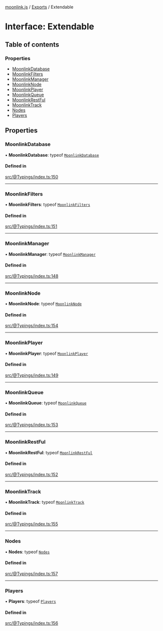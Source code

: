 [moonlink.js](../README.md) / [Exports](../modules.md) / Extendable

# Interface: Extendable

## Table of contents

### Properties

- [MoonlinkDatabase](Extendable.md#moonlinkdatabase)
- [MoonlinkFilters](Extendable.md#moonlinkfilters)
- [MoonlinkManager](Extendable.md#moonlinkmanager)
- [MoonlinkNode](Extendable.md#moonlinknode)
- [MoonlinkPlayer](Extendable.md#moonlinkplayer)
- [MoonlinkQueue](Extendable.md#moonlinkqueue)
- [MoonlinkRestFul](Extendable.md#moonlinkrestful)
- [MoonlinkTrack](Extendable.md#moonlinktrack)
- [Nodes](Extendable.md#nodes)
- [Players](Extendable.md#players)

## Properties

### MoonlinkDatabase

• **MoonlinkDatabase**: typeof [`MoonlinkDatabase`](../classes/MoonlinkDatabase.md)

#### Defined in

[src/@Typings/index.ts:150](https://github.com/Ecliptia/moonlink.js/blob/a19be7d/src/@Typings/index.ts#L150)

___

### MoonlinkFilters

• **MoonlinkFilters**: typeof [`MoonlinkFilters`](../classes/MoonlinkFilters.md)

#### Defined in

[src/@Typings/index.ts:151](https://github.com/Ecliptia/moonlink.js/blob/a19be7d/src/@Typings/index.ts#L151)

___

### MoonlinkManager

• **MoonlinkManager**: typeof [`MoonlinkManager`](../classes/MoonlinkManager.md)

#### Defined in

[src/@Typings/index.ts:148](https://github.com/Ecliptia/moonlink.js/blob/a19be7d/src/@Typings/index.ts#L148)

___

### MoonlinkNode

• **MoonlinkNode**: typeof [`MoonlinkNode`](../classes/MoonlinkNode.md)

#### Defined in

[src/@Typings/index.ts:154](https://github.com/Ecliptia/moonlink.js/blob/a19be7d/src/@Typings/index.ts#L154)

___

### MoonlinkPlayer

• **MoonlinkPlayer**: typeof [`MoonlinkPlayer`](../classes/MoonlinkPlayer.md)

#### Defined in

[src/@Typings/index.ts:149](https://github.com/Ecliptia/moonlink.js/blob/a19be7d/src/@Typings/index.ts#L149)

___

### MoonlinkQueue

• **MoonlinkQueue**: typeof [`MoonlinkQueue`](../classes/MoonlinkQueue.md)

#### Defined in

[src/@Typings/index.ts:153](https://github.com/Ecliptia/moonlink.js/blob/a19be7d/src/@Typings/index.ts#L153)

___

### MoonlinkRestFul

• **MoonlinkRestFul**: typeof [`MoonlinkRestFul`](../classes/MoonlinkRestFul.md)

#### Defined in

[src/@Typings/index.ts:152](https://github.com/Ecliptia/moonlink.js/blob/a19be7d/src/@Typings/index.ts#L152)

___

### MoonlinkTrack

• **MoonlinkTrack**: typeof [`MoonlinkTrack`](../classes/MoonlinkTrack.md)

#### Defined in

[src/@Typings/index.ts:155](https://github.com/Ecliptia/moonlink.js/blob/a19be7d/src/@Typings/index.ts#L155)

___

### Nodes

• **Nodes**: typeof [`Nodes`](../classes/Nodes.md)

#### Defined in

[src/@Typings/index.ts:157](https://github.com/Ecliptia/moonlink.js/blob/a19be7d/src/@Typings/index.ts#L157)

___

### Players

• **Players**: typeof [`Players`](../classes/Players.md)

#### Defined in

[src/@Typings/index.ts:156](https://github.com/Ecliptia/moonlink.js/blob/a19be7d/src/@Typings/index.ts#L156)
